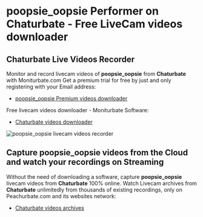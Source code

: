 # poopsie_oopsie Performer on Chaturbate - Free LiveCam videos downloader

## Chaturbate Live Videos Recorder

Monitor and record livecam videos of **poopsie_oopsie** from **Chaturbate** with Moniturbate.com
Get a premium trial for free by just and only registering with your Email address:
* [poopsie_oopsie Premium videos downloader](https://moniturbate.com/request-demo-licence-key.html)

Free livecam videos downloader - Moniturbate Software:
* [Chaturbate videos downloader](https://moniturbate.com/moniturbate-download-software.html)

![poopsie_oopsie livecam videos recorder](https://peachurnet.com/templates/moniturbate-software.png)


## Capture poopsie_oopsie videos from the Cloud and watch your recordings on Streaming

Without the need of downloading a software, capture **poopsie_oopsie** livecam videos from **Chaturbate** 100% online.
Watch Livecam archives from **Chaturbate** unlimitedly from thousands of existing recordings, only on Peachurbate.com and its websites network:
* [Chaturbate videos archives](https://peachurnet.com/)